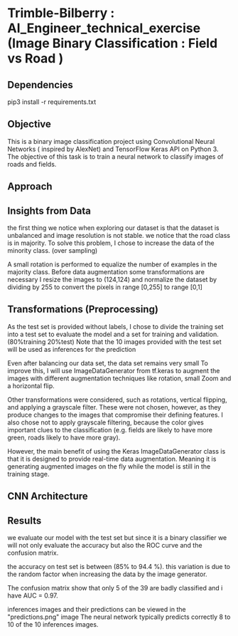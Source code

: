 # Trimble-Bilberry : AI_Engineer_technical_exercise (Image Binary Classification : Field vs Road )
## Dependencies
pip3 install -r requirements.txt
## Objective

This is a binary image classification project using Convolutional Neural Networks ( inspired by AlexNet) and TensorFlow Keras API on Python 3.
The objective of this task is to train a neural network to classify images of roads and fields.


## Approach



## Insights from Data

the first thing we notice when exploring our dataset is that the dataset is unbalanced and image resolution is not stable.
we notice that the road class is in majority. To solve this problem, I chose to increase the data of the minority class. (over sampling)

A small rotation is performed to equalize the number of examples in the majority class.
Before data augmentation some transformations are necessary I resize the images to (124,124) and normalize the dataset by dividing by 255 to convert the pixels in range [0,255] to range [0,1]

## Transformations (Preprocessing)

As the test set is provided without labels, I chose to divide the training set into a test set to evaluate the model and a set for training and validation.
(80%training 20%test) Note that the 10 images provided with the test set will be used as inferences for the prediction

Even after balancing our data set, the data set remains very small
To improve this, I will use ImageDataGenerator from tf.keras to augment the images with different augmentation techniques like rotation, small Zoom and a horizontal flip.


Other transformations were considered, such as rotations, vertical flipping, and applying a grayscale filter. These were not chosen, however, as they produce changes to the images that compromise their defining features. I also chose not to apply grayscale filtering, because the color gives important clues to the classification (e.g. fields are likely to have more green, roads likely to have more gray).


However, the main benefit of using the Keras ImageDataGenerator class is that it is designed to provide real-time data augmentation. Meaning it is generating augmented images on the fly while the model is still in the training stage.









## CNN Architecture













## Results

we evaluate our model with the test set but since it is a binary classifier we will not only evaluate the accuracy but also the ROC curve and the confusion matrix.

the accuracy on test set is between (85% to 94.4 %). this variation is due to the random factor when increasing the data by the image generator.

The confusion matrix show that only 5 of the 39 are badly classified and i have AUC = 0.97.

inferences images and their predictions can be viewed in the "predictions.png" image The neural network typically predicts correctly 8 to 10 of the 10 inferences images.

